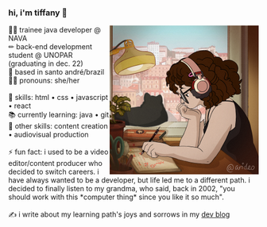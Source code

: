 ### hi, i'm tiffany 👋

<img src="https://github.com/tiffanyrossi/tiffanyrossi/blob/main/457262_m17HCWda.png" align="right" width="300">
👩‍💻 trainee java developer @ NAVA<br />
✏ back-end development student @ UNOPAR (graduating in dec. 22)<br />
📍 based in santo andré/brazil<br />
👩‍🦱 pronouns: she/her<br /><br />
🌟 skills: html • css • javascript • react<br />
📚 currently learning: java • git<br />
🎥 other skills: content creation • audiovisual production<br /><br />
⚡ fun fact: i used to be a video editor/content producer who decided to switch careers. i have always wanted to be a developer, but life led me to a different path. i decided to finally listen to my grandma, who said, back in 2002, "you should work with this *computer thing* since you like it so much".<br /><br />
✍️ i write about my learning path's joys and sorrows in my <a href="http://dev.to/tiffanyrossi" target="_blank">dev blog</a>
